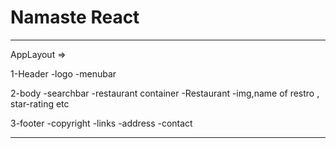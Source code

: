  
# Namaste React
--------------------------------------------------------------------------------------------------------
AppLayout =>

1-Header
 -logo
 -menubar

2-body
 -searchbar
 -restaurant container
  -Restaurant
     -img,name of restro , star-rating etc
     
 3-footer
   -copyright
   -links
   -address
   -contact
   
   
----------------------------------------------------------------------------------------------------------
